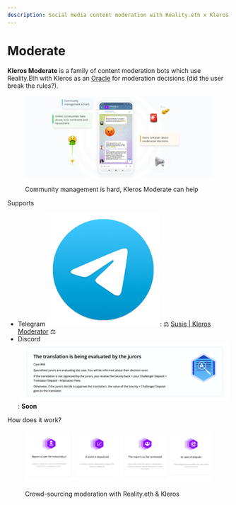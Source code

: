 ```yaml
---
description: Social media content moderation with Reality.eth x Kleros
---
```


# Moderate

**Kleros Moderate** is a family of content moderation bots which use Reality.Eth with Kleros as an [Oracle](../oracle.md) for moderation decisions (did the user break the rules?).

<figure><img src="../../.gitbook/assets/image (26).png" alt=""><figcaption><p>Community management is hard, Kleros Moderate can help</p></figcaption></figure>

Supports

* Telegram <img src="../../.gitbook/assets/image (1).png" alt="" data-size="line">: ⚖️ [Susie | Kleros Moderator](https://t.me/SusieTheKlerosModeratorBot?start) ⚖️
* Discord <img src="../../.gitbook/assets/image (3).png" alt="" data-size="line">: **Soon**

How does it work?

<figure><img src="../../.gitbook/assets/image (100).png" alt=""><figcaption><p>Crowd-sourcing moderation with Reality.eth &#x26; Kleros</p></figcaption></figure>

